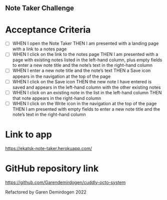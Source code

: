 ## Note Taker Challenge

# Acceptance Criteria

- [ ] WHEN I open the Note Taker
      THEN I am presented with a landing page with a link to a notes page
- [ ] WHEN I click on the link to the notes page
      THEN I am presented with a page with existing notes listed in the left-hand column,
      plus empty fields to enter a new note title and the note’s text in the right-hand column
- [ ] WHEN I enter a new note title and the note’s text
      THEN a Save icon appears in the navigation at the top of the page
- [ ] WHEN I click on the Save icon
      THEN the new note I have entered is saved and appears in the left-hand column with the
      other existing notes
- [ ] WHEN I click on an existing note in the list in the left-hand column
      THEN that note appears in the right-hand column
- [ ] WHEN I click on the Write icon in the navigation at the top of the page
      THEN I am presented with empty fields to enter a new note title and the note’s text in
      the right-hand column

# Link to app

https://ekatsk-note-taker.herokuapp.com/

# GitHub repository link

https://github.com/Garendemirdogen/cuddly-octo-system

Refactored by Garen Demirdogen 2022
